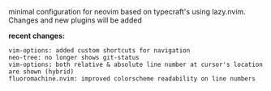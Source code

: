 minimal configuration for neovim based on typecraft's using lazy.nvim.
Changes and new plugins will be added

**recent changes:**
```
vim-options: added custom shortcuts for navigation
neo-tree: no longer shows git-status
vim-options: both relative & absolute line number at cursor's location are shown (hybrid)
fluoromachine.nvim: improved colorscheme readability on line numbers 
```
